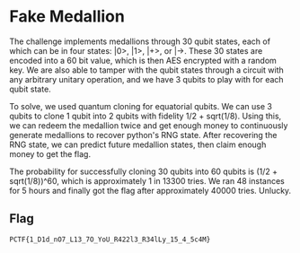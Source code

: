 # Fake Medallion

The challenge implements medallions through 30 qubit states, each of which can be in four states: |0>, |1>, |+>, or |->. These 30 states are encoded into a 60 bit value, which is then AES encrypted with a random key. We are also able to tamper with the qubit states through a circuit with any arbitrary unitary operation, and we have 3 qubits to play with for each qubit state.

To solve, we used quantum cloning for equatorial qubits. We can use 3 qubits to clone 1 qubit into 2 qubits with fidelity 1/2 + sqrt(1/8). Using this, we can redeem the medallion twice and get enough money to continuously generate medallions to recover python's RNG state. After recovering the RNG state, we can predict future medallion states, then claim enough money to get the flag.

The probability for successfully cloning 30 qubits into 60 qubits is (1/2 + sqrt(1/8))^60, which is approximately 1 in 13300 tries. We ran 48 instances for 5 hours and finally got the flag after approximately 40000 tries. Unlucky.

## Flag

`PCTF{1_D1d_nO7_L13_7O_YoU_R422l3_R34lLy_15_4_5c4M}`
